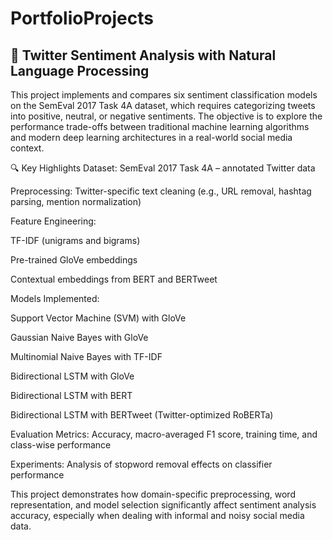# PortfolioProjects
## 🧠 Twitter Sentiment Analysis with Natural Language Processing
This project implements and compares six sentiment classification models on the SemEval 2017 Task 4A dataset, which requires categorizing tweets into positive, neutral, or negative sentiments. The objective is to explore the performance trade-offs between traditional machine learning algorithms and modern deep learning architectures in a real-world social media context.

🔍 Key Highlights
Dataset: SemEval 2017 Task 4A – annotated Twitter data

Preprocessing: Twitter-specific text cleaning (e.g., URL removal, hashtag parsing, mention normalization)

Feature Engineering:

TF-IDF (unigrams and bigrams)

Pre-trained GloVe embeddings

Contextual embeddings from BERT and BERTweet

Models Implemented:

Support Vector Machine (SVM) with GloVe

Gaussian Naive Bayes with GloVe

Multinomial Naive Bayes with TF-IDF

Bidirectional LSTM with GloVe

Bidirectional LSTM with BERT

Bidirectional LSTM with BERTweet (Twitter-optimized RoBERTa)

Evaluation Metrics: Accuracy, macro-averaged F1 score, training time, and class-wise performance

Experiments: Analysis of stopword removal effects on classifier performance

This project demonstrates how domain-specific preprocessing, word representation, and model selection significantly affect sentiment analysis accuracy, especially when dealing with informal and noisy social media data.
